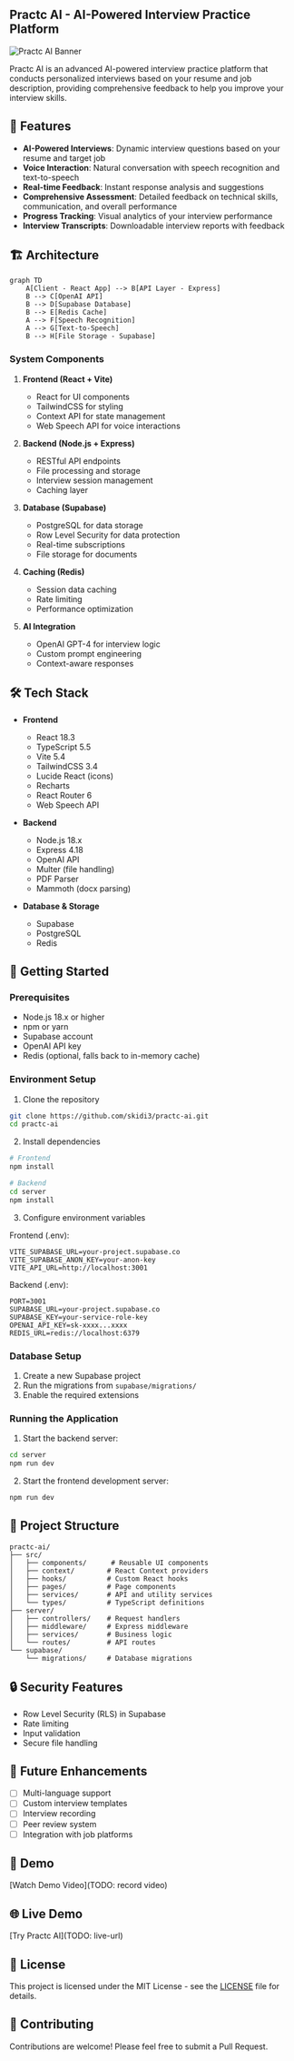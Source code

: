## Practc AI - AI-Powered Interview Practice Platform

![Practc AI Banner](https://images.pexels.com/photos/7504837/pexels-photo-7504837.jpeg?auto=compress&cs=tinysrgb&w=1260&h=750&dpr=2)

Practc AI is an advanced AI-powered interview practice platform that conducts personalized interviews based on your resume and job description, providing comprehensive feedback to help you improve your interview skills.

## 🌟 Features

- **AI-Powered Interviews**: Dynamic interview questions based on your resume and target job
- **Voice Interaction**: Natural conversation with speech recognition and text-to-speech
- **Real-time Feedback**: Instant response analysis and suggestions
- **Comprehensive Assessment**: Detailed feedback on technical skills, communication, and overall performance
- **Progress Tracking**: Visual analytics of your interview performance
- **Interview Transcripts**: Downloadable interview reports with feedback

## 🏗️ Architecture

```mermaid
graph TD
    A[Client - React App] --> B[API Layer - Express]
    B --> C[OpenAI API]
    B --> D[Supabase Database]
    B --> E[Redis Cache]
    A --> F[Speech Recognition]
    A --> G[Text-to-Speech]
    B --> H[File Storage - Supabase]
```

### System Components

1. **Frontend (React + Vite)**
   - React for UI components
   - TailwindCSS for styling
   - Context API for state management
   - Web Speech API for voice interactions

2. **Backend (Node.js + Express)**
   - RESTful API endpoints
   - File processing and storage
   - Interview session management
   - Caching layer

3. **Database (Supabase)**
   - PostgreSQL for data storage
   - Row Level Security for data protection
   - Real-time subscriptions
   - File storage for documents

4. **Caching (Redis)**
   - Session data caching
   - Rate limiting
   - Performance optimization

5. **AI Integration**
   - OpenAI GPT-4 for interview logic
   - Custom prompt engineering
   - Context-aware responses

## 🛠️ Tech Stack

- **Frontend**
  - React 18.3
  - TypeScript 5.5
  - Vite 5.4
  - TailwindCSS 3.4
  - Lucide React (icons)
  - Recharts 
  - React Router 6
  - Web Speech API

- **Backend**
  - Node.js 18.x
  - Express 4.18
  - OpenAI API
  - Multer (file handling)
  - PDF Parser
  - Mammoth (docx parsing)

- **Database & Storage**
  - Supabase
  - PostgreSQL
  - Redis

## 🚀 Getting Started

### Prerequisites

- Node.js 18.x or higher
- npm or yarn
- Supabase account
- OpenAI API key
- Redis (optional, falls back to in-memory cache)

### Environment Setup

1. Clone the repository
```bash
git clone https://github.com/skidi3/practc-ai.git
cd practc-ai
```

2. Install dependencies
```bash
# Frontend
npm install

# Backend
cd server
npm install
```

3. Configure environment variables

Frontend (.env):
```env
VITE_SUPABASE_URL=your-project.supabase.co
VITE_SUPABASE_ANON_KEY=your-anon-key
VITE_API_URL=http://localhost:3001
```

Backend (.env):
```env
PORT=3001
SUPABASE_URL=your-project.supabase.co
SUPABASE_KEY=your-service-role-key
OPENAI_API_KEY=sk-xxxx...xxxx
REDIS_URL=redis://localhost:6379
```

### Database Setup

1. Create a new Supabase project
2. Run the migrations from `supabase/migrations/`
3. Enable the required extensions

### Running the Application

1. Start the backend server:
```bash
cd server
npm run dev
```

2. Start the frontend development server:
```bash
npm run dev
```

## 📁 Project Structure

```
practc-ai/
├── src/
│   ├── components/      # Reusable UI components
│   ├── context/        # React Context providers
│   ├── hooks/          # Custom React hooks
│   ├── pages/          # Page components
│   ├── services/       # API and utility services
│   └── types/          # TypeScript definitions
├── server/
│   ├── controllers/    # Request handlers
│   ├── middleware/     # Express middleware
│   ├── services/       # Business logic
│   └── routes/         # API routes
└── supabase/
    └── migrations/     # Database migrations
```

## 🔒 Security Features

- Row Level Security (RLS) in Supabase
- Rate limiting
- Input validation
- Secure file handling

## 🎯 Future Enhancements

- [ ] Multi-language support
- [ ] Custom interview templates
- [ ] Interview recording
- [ ] Peer review system
- [ ] Integration with job platforms

## 🎥 Demo

[Watch Demo Video](TODO: record video)

## 🌐 Live Demo

[Try Practc AI](TODO: live-url)

## 📄 License

This project is licensed under the MIT License - see the [LICENSE](LICENSE) file for details.

## 🤝 Contributing

Contributions are welcome! Please feel free to submit a Pull Request.
